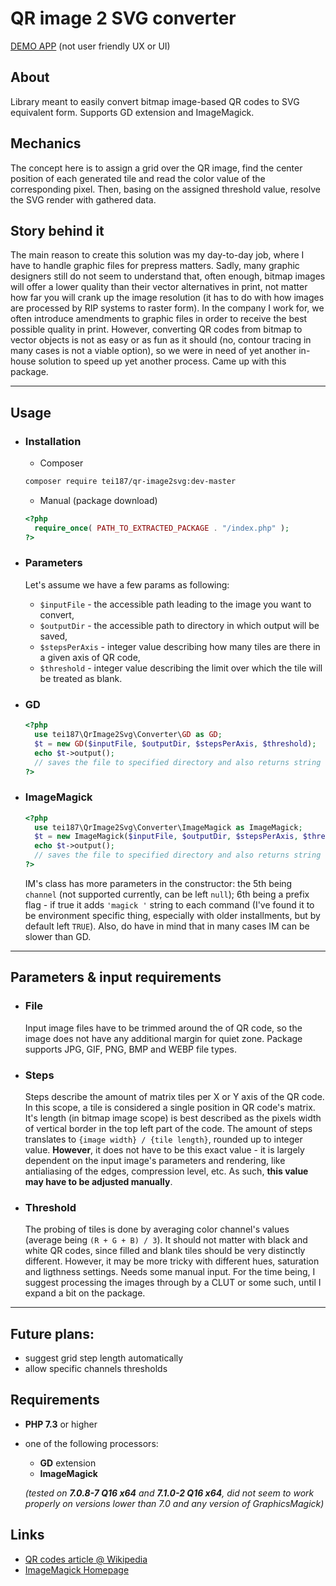 # QR image 2 SVG converter

[DEMO APP](https://qrgen.xowergs.wirt16.bhlink.pl) (not user friendly UX or UI)

## About
Library meant to easily convert bitmap image-based QR codes to SVG equivalent form. Supports GD extension and ImageMagick.

## Mechanics
The concept here is to assign a grid over the QR image, find the center position of each generated tile and read the color value of the corresponding pixel. Then, basing on the assigned threshold value, resolve the SVG render with gathered data.

## Story behind it
The main reason to create this solution was my day-to-day job, where I have to handle graphic files for prepress matters. Sadly, many graphic designers still do not seem to understand that, often enough, bitmap images will offer a lower quality than their vector alternatives in print, not matter how far you will crank up the image resolution (it has to do with how images are processed by RIP systems to raster form). In the company I work for, we often introduce amendments to graphic files in order to receive the best possible quality in print. However, converting QR codes from bitmap to vector objects is not as easy or as fun as it should (no, contour tracing in many cases is not a viable option), so we were in need of yet another in-house solution to speed up yet another process. Came up with this package.

---

## Usage

* ### Installation
  * Composer
  ```sh
  composer require tei187/qr-image2svg:dev-master
  ```
  * Manual (package download)
  ```php
  <?php
    require_once( PATH_TO_EXTRACTED_PACKAGE . "/index.php" );
  ?>
  ```

* ### Parameters
  Let's assume we have a few params as following:
  * `$inputFile` - the accessible path leading to the image you want to convert,
  * `$outputDir` - the accessible path to directory in which output will be saved,
  * `$stepsPerAxis` - integer value describing how many tiles are there in a given axis of QR code,
  * `$threshold` - integer value describing the limit over which the tile will be treated as blank.

* ### GD
  ```php
  <?php
    use tei187\QrImage2Svg\Converter\GD as GD;
    $t = new GD($inputFile, $outputDir, $stepsPerAxis, $threshold);
    echo $t->output();
    // saves the file to specified directory and also returns string with SVG.
  ?>
  ```
* ### ImageMagick
  ```php
  <?php
    use tei187\QrImage2Svg\Converter\ImageMagick as ImageMagick;
    $t = new ImageMagick($inputFile, $outputDir, $stepsPerAxis, $threshold, null, true);
    echo $t->output();
    // saves the file to specified directory and also returns string with SVG.
  ?>
  ```
  IM's class has more parameters in the constructor: the 5th being `channel` (not supported currently, can be left `null`); 6th being a prefix flag - if true it adds `'magick '` string to each command (I've found it to be environment specific thing, especially with older installments, but by default left `TRUE`). Also, do have in mind that in many cases IM can be slower than GD.

---

## Parameters & input requirements
* ### File

  Input image files have to be trimmed around the of QR code, so the image does not have any additional margin for quiet zone. Package supports JPG, GIF, PNG, BMP and WEBP file types.

* ### Steps

  Steps describe the amount of matrix tiles per X or Y axis of the QR code. In this scope, a tile is considered a single position in QR code's matrix. It's length (in bitmap image scope) is best described as the pixels width of vertical border in the top left part of the code. The amount of steps translates to `{image width} / {tile length}`, rounded up to integer value. **However**, it does not have to be this exact value - it is largely dependent on the input image's parameters and rendering, like antialiasing of the edges, compression level, etc. As such, **this value may have to be adjusted manually**.

* ### Threshold

  The probing of tiles is done by averaging color channel's values (average being `(R + G + B) / 3`). It should not matter with black and white QR codes, since filled and blank tiles should be very distinctly different. However, it may be more tricky with different hues, saturation and ligthness settings. Needs some manual input. For the time being, I suggest processing the images through by a CLUT or some such, until I expand a bit on the package.

---

## Future plans:
* suggest grid step length automatically
* allow specific channels thresholds

## Requirements
* **PHP 7.3** or higher
* one of the following processors:
  * **GD** extension
  * **ImageMagick** 
  
  *(tested on **7.0.8-7 Q16 x64** and **7.1.0-2 Q16 x64**, did not seem to work properly on versions lower than 7.0 and any version of GraphicsMagick)*

## Links
* [QR codes article @ Wikipedia](https://en.wikipedia.org/wiki/QR_code)
* [ImageMagick Homepage](https://imagemagick.org/)
